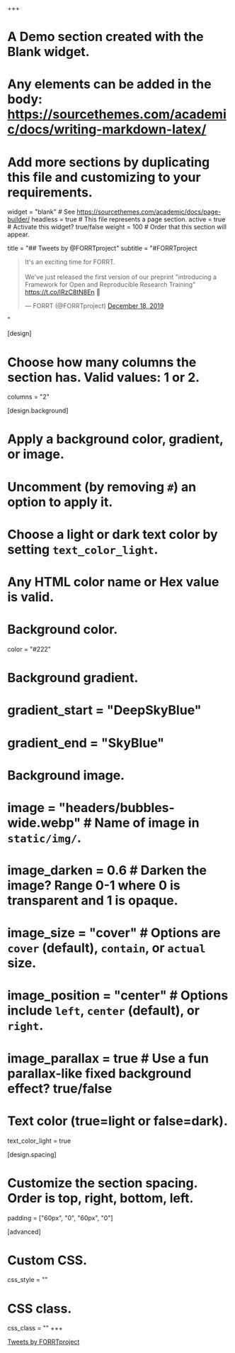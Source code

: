 +++
# A Demo section created with the Blank widget.
# Any elements can be added in the body: https://sourcethemes.com/academic/docs/writing-markdown-latex/
# Add more sections by duplicating this file and customizing to your requirements.

widget = "blank"  # See https://sourcethemes.com/academic/docs/page-builder/
headless = true  # This file represents a page section.
active = true  # Activate this widget? true/false
weight = 100  # Order that this section will appear.

title = "## Tweets by @FORRTproject"
subtitle = "#FORRTproject <br> <blockquote class='twitter-tweet' data-theme='light'><p lang='en' dir='ltr'>It&#39;s an exciting time for FORRT. <br><br>We&#39;ve just released the first version of our preprint &quot;introducing a Framework for Open and Reproducible Research Training&quot; <a href='https://t.co/lRzC8tN8En'>https://t.co/lRzC8tN8En</a> 🥳</p>&mdash; FORRT (@FORRTproject) <a href='https://twitter.com/FORRTproject/status/1207303102245801984?ref_src=twsrc%5Etfw'>December 18, 2019</a></blockquote> <script async src='https://platform.twitter.com/widgets.js' charset='utf-8'></script>"

[design]
  # Choose how many columns the section has. Valid values: 1 or 2.
  columns = "2"

[design.background]
  # Apply a background color, gradient, or image.
  #   Uncomment (by removing `#`) an option to apply it.
  #   Choose a light or dark text color by setting `text_color_light`.
  #   Any HTML color name or Hex value is valid.

  # Background color.
   color = "#222"
  
  # Background gradient.
  # gradient_start = "DeepSkyBlue"
  # gradient_end = "SkyBlue"
  
  # Background image.
  # image = "headers/bubbles-wide.webp"  # Name of image in `static/img/`.
  # image_darken = 0.6  # Darken the image? Range 0-1 where 0 is transparent and 1 is opaque.
  # image_size = "cover"  #  Options are `cover` (default), `contain`, or `actual` size.
  # image_position = "center"  # Options include `left`, `center` (default), or `right`.
  # image_parallax = true  # Use a fun parallax-like fixed background effect? true/false

  # Text color (true=light or false=dark).
  text_color_light = true

[design.spacing]
  # Customize the section spacing. Order is top, right, bottom, left.
  padding = ["60px", "0", "60px", "0"]

[advanced]
 # Custom CSS. 
 css_style = ""
 
 # CSS class.
 css_class = ""
+++

<div class="row justify-content-center">

<div class="col-md-10">

<a class="twitter-timeline" data-height="490" data-dnt="true" data-theme="light" href="https://twitter.com/FORRTproject">Tweets by FORRTproject</a>  

</div>

</div>